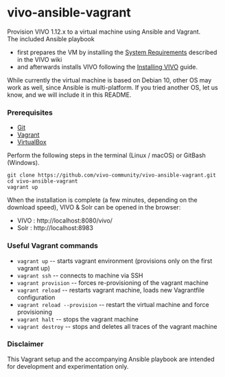 # vivo-ansible-vagrant
Provision VIVO 1.12.x to a virtual machine using Ansible and Vagrant. \
The included Ansible playbook 
* first prepares the VM by installing the [System Requirements](https://wiki.lyrasis.org/display/VIVODOC112x/System+Requirements) described in the VIVO wiki 
* and afterwards installs VIVO following the [Installing VIVO](https://wiki.lyrasis.org/display/VIVODOC112x/Installing+VIVO) guide.

While currently the virtual machine is based on Debian 10, other OS may work as well, since Ansible is multi-platform. If you tried another OS, let us know, and we will include it in this README.

### Prerequisites
* [Git](https://git-scm.com/downloads)
* [Vagrant](https://www.vagrantup.com/downloads.html)
* [VirtualBox](https://www.virtualbox.org/wiki/Downloads)

Perform the following steps in the terminal (Linux / macOS) or GitBash (Windows).
```
git clone https://github.com/vivo-community/vivo-ansible-vagrant.git
cd vivo-ansible-vagrant
vagrant up
```

When the installation is complete (a few minutes, depending on the download speed), VIVO & Solr can be opened in the browser:
* VIVO : http://localhost:8080/vivo/
* Solr : http://localhost:8983


### Useful Vagrant commands
- `vagrant up`                  -- starts vagrant environment (provisions only on the first vagrant up)
- `vagrant ssh`                 -- connects to machine via SSH
- `vagrant provision`           -- forces re-provisioning of the vagrant machine
- `vagrant reload`              -- restarts vagrant machine, loads new Vagrantfile configuration
- `vagrant reload --provision`  -- restart the virtual machine and force provisioning
- `vagrant halt`                -- stops the vagrant machine
- `vagrant destroy`             -- stops and deletes all traces of the vagrant machine

### Disclaimer
This Vagrant setup and the accompanying Ansible playbook are intended for development and experimentation only.
